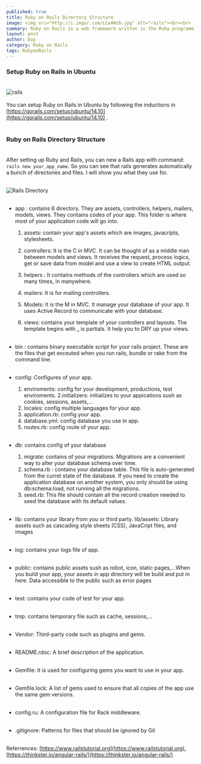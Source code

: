 ```yaml
---
published: true
title: Ruby on Rails Directory Structure
image: <img src="http://i.imgur.com/LCeAWzb.jpg" alt="rails"><br><br>
summary: Ruby on Rails is a web framework written in the Ruby programming language. Rails is used by Airbnb, Basecamp, Disney, Github, Hulu, Kickstarter, Shopify, Twiiter. Ruby on Rails is 100% open-source, available under the MIT lisence, and as a result it costs nothing to download and use.
layout: post
author: Duy
category: Ruby on Rails
tags: RubyonRails
---
```


### Setup Ruby on Rails in Ubuntu<br><br>
<img src="http://i.imgur.com/LCeAWzb.jpg" alt="rails"><br><br>
You can setup Ruby on Rails in Ubuntu by following the inductions in [https://gorails.com/setup/ubuntu/14.10](https://gorails.com/setup/ubuntu/14.10) . 
 <br><br>

### Ruby on Rails Directory Structure<br><br>
  
After setting up Ruby and Rails, you can new a Rails app with command: ```rails new your_app_name```. So you can see that rails generates automatically  a bunch of directories and files. I will show you what they use for.<br><br>

![Rails Directory](https://lh4.googleusercontent.com/-32T4Pu-O8RU/VMW1PJXGGNI/AAAAAAABOmA/IDMNPS2p9Xk/s0/railsdirectory.png "Rails Directory")
<br><br>

* app : contains 6 directory. They are assets, controllers, helpers, mailers, models, views. They contains codes of your app. This folder is where most of your application code will go into.
	1. assets: contain your app's assets which are images, javacripts, stylesheets.

	2. controllers: It is the C in MVC. It can be thought of as a middle man between models and views. It receives the request, process logics, get or save data from model and use a view to create HTML output.

	3. helpers : It contains methods of the controllers which are used so many times, in manywhere.

	4. mailers: It is for mailing controllers.

	5. Models: It is the M in MVC. It manage your database of your app. It uses Active Record to communicate with your database.

	6. views: contains your template of your controllers and layouts. The template begins with _ is partials. It help you to DRY up your views.
 <br><br>

* bin : contains binary executable script for your rails project. These are the files that get exceuted when you run rails, bundle or rake from the command line.
 <br><br>

* config: Configures of your app.
	1. enviroments: config for your development, productions, test enviroments.
	2.initializers: initializes to your appications sush as cookies, sessions, assets,...
	3. locales: config multiple languages for your app.
	4. application.rb: config your app.
	5. database.yml: config database you use in app. 
	6. routes.rb: config route of your app.
<br><br>

* db: contains config of your database
	1. migrate: contains of your migrations. Migrations are a convenient way to alter your database schema over time.
	2. schema.rb : contains your database table. This file is auto-generated from the curret state of the database. If you need to create the application database on another system, you only should be using db:schema:load, not running all the migrations.
	3. seed.rb: This file should contain all the record creation needed to seed the database with its default values.
<br><br>

* lib: contains your library from you or third party. lib/assets: Library assets such as cascading style sheets (CSS), JavaCript files, and images 
<br><br>

* log: contains your logs file of app.
<br><br>

* public: contains public assets sush as robot, icon, static pages,...When you build your app, your assets in app directory will be build and put in here. Data accessible to the public such as error pages
<br><br>

* test: contains your code of test for your app.
<br><br>

* tmp: contains temporary file such as cache, sessions,...
<br><br>
* Vendor: Third-party code such as plugins and gems.
<br><br>

* README.rdoc: A brief description of the application.
<br><br>

* Gemfile: It is used for configuring gems you want to use in your app.
<br><br>

* Gemfile.lock: A list of gems used to ensure that all copies of the app use the same gem versions.
<br><br>

* config.ru: A configuration file for Rack middleware.
<br><br>

* .gitignore: Patterns for files that should be ignored by Git
<br><br>

Referrences: [https://www.railstutorial.org](https://www.railstutorial.org), [https://thinkster.io/angular-rails/](https://thinkster.io/angular-rails/)